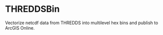 # THREDDSBin
Vectorize netcdf data from THREDDS into multilevel hex bins and publish to ArcGIS Online. 
